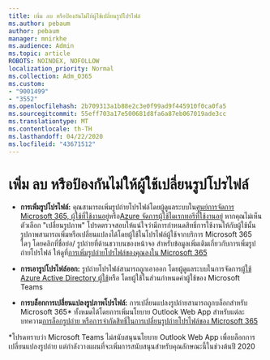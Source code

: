 ```yaml
---
title: เพิ่ม ลบ หรือป้องกันไม่ให้ผู้ใช้เปลี่ยนรูปโปรไฟล์
ms.author: pebaum
author: pebaum
manager: mnirkhe
ms.audience: Admin
ms.topic: article
ROBOTS: NOINDEX, NOFOLLOW
localization_priority: Normal
ms.collection: Adm_O365
ms.custom:
- "9001499"
- "3552"
ms.openlocfilehash: 2b709313a1b88e2c3e0f99ad9f445910f0ca0fa5
ms.sourcegitcommit: 55eff703a17e500681d8fa6a87eb067019ade3cc
ms.translationtype: MT
ms.contentlocale: th-TH
ms.lasthandoff: 04/22/2020
ms.locfileid: "43671512"
---
```

# <a name="add-remove-or-prevent-users-from-changing-profile-photos"></a>เพิ่ม ลบ หรือป้องกันไม่ให้ผู้ใช้เปลี่ยนรูปโปรไฟล์

- **การเพิ่มรูปโปรไฟล์:** คุณสามารถเพิ่มรูปถ่ายโปรไฟล์โดยผู้ดูแลระบบใน[ศูนย์การจัดการ Microsoft 365, ผู้ใช้ที่ใช้งานอยู่](https://admin.microsoft.com/Adminportal/Home?source=applauncher#/users)หรือ[Azure จัดการผู้ใช้ไดเรกทอรีที่ใช้งานอยู่](https://portal.azure.com/#blade/Microsoft_AAD_IAM/UsersManagementMenuBlade/AllUsers)  หากคุณไม่เห็นตัวเลือก "เปลี่ยนรูปภาพ" โปรดตรวจสอบให้แน่ใจว่ามีการกําหนดสิทธิ์การใช้งานให้กับผู้ใช้นั้น รูปภาพสามารถเพิ่มหรือเปลี่ยนแปลงได้โดยผู้ใช้ในโปรไฟล์ผู้ใช้จากบริการ Microsoft 365 ใดๆ โดยคลิกที่ชื่อย่อ/ รูปถ่ายที่ด้านขวาบนของหน้าจอ สําหรับข้อมูลเพิ่มเติมเกี่ยวกับการเพิ่มรูปถ่ายโปรไฟล์ ให้ดูที่[การเพิ่มรูปถ่ายโปรไฟล์ของคุณลงใน Microsoft 365](https://support.office.com/article/add-your-profile-photo-to-office-365-2eaf93fd-b3f1-43b9-9cdc-bdcd548435b7)

- **การเอารูปโปรไฟล์ออก:** รูปถ่ายโปรไฟล์สามารถถูกเอาออก โดยผู้ดูแลระบบในการจัดการ[ผู้ใช้ Azure Active Directory ผู้ใช้](https://portal.azure.com/#blade/Microsoft_AAD_IAM/UsersManagementMenuBlade/AllUsers)หรือ โดยผู้ใช้ในส่วนกําหนดค่าผู้ใช้ของ Microsoft Teams

- **การบล็อกการเปลี่ยนแปลงรูปภาพโปรไฟล์:** การเปลี่ยนแปลงรูปถ่ายสามารถถูกบล็อกสําหรับ Microsoft 365* ทั้งหมดได้โดยการเพิ่มนโยบาย Outlook Web App สําหรับแต่ละบทความ[การล็อกรูปถ่าย หรือการจํากัดสิทธิ์ในการเปลี่ยนรูปถ่ายโปรไฟล์ของ Microsoft 365](https://answers.microsoft.com/en-us/msoffice/forum/msoffice_o365admin-mso_manage/locking-photos-or-restricting-permissions-to/1d19ae4f-de5d-4c3d-a0ad-4b8b8ac32e3d)

*โปรดทราบว่า Microsoft Teams ไม่สนับสนุนนโยบาย Outlook Web App เพื่อบล็อกการเปลี่ยนแปลงรูปถ่าย แต่กําลังวางแผนที่จะเพิ่มการสนับสนุนสําหรับคุณลักษณะนี้ในช่วงต้นปี 2020
